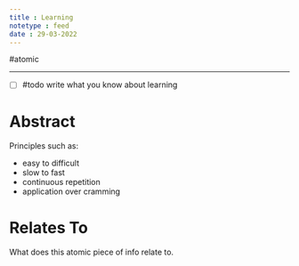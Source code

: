 ```yaml
---
title : Learning
notetype : feed
date : 29-03-2022
---
```



#atomic

----
- [ ] #todo write what you know about learning
# Abstract
Principles such as:
- easy to difficult
- slow to fast
- continuous repetition
- application over cramming

# Relates To

What does this atomic piece of info relate to.
